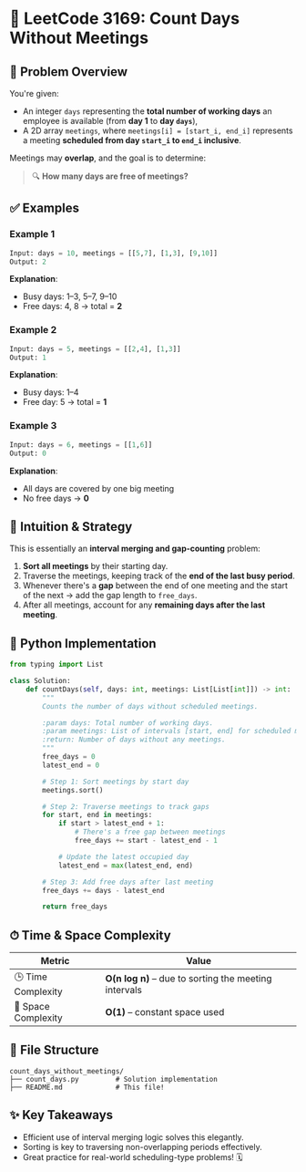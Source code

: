 # 🧮 LeetCode 3169: Count Days Without Meetings

## 📘 Problem Overview

You're given:
- An integer `days` representing the **total number of working days** an employee is available (from **day 1** to **day `days`**),
- A 2D array `meetings`, where `meetings[i] = [start_i, end_i]` represents a meeting **scheduled from day `start_i` to `end_i` inclusive**.

Meetings may **overlap**, and the goal is to determine:

> 🔍 **How many days are free of meetings?**

## ✅ Examples

### Example 1

```python
Input: days = 10, meetings = [[5,7], [1,3], [9,10]]
Output: 2
```

**Explanation**:
- Busy days: 1–3, 5–7, 9–10
- Free days: 4, 8 → total = **2**

### Example 2

```python
Input: days = 5, meetings = [[2,4], [1,3]]
Output: 1
```

**Explanation**:
- Busy days: 1–4
- Free day: 5 → total = **1**

### Example 3

```python
Input: days = 6, meetings = [[1,6]]
Output: 0
```

**Explanation**:
- All days are covered by one big meeting
- No free days → **0**

## 🧠 Intuition & Strategy

This is essentially an **interval merging and gap-counting** problem:

1. **Sort all meetings** by their starting day.
2. Traverse the meetings, keeping track of the **end of the last busy period**.
3. Whenever there's a **gap** between the end of one meeting and the start of the next → add the gap length to `free_days`.
4. After all meetings, account for any **remaining days after the last meeting**.

## 🧪 Python Implementation

```python
from typing import List

class Solution:
    def countDays(self, days: int, meetings: List[List[int]]) -> int:
        """
        Counts the number of days without scheduled meetings.

        :param days: Total number of working days.
        :param meetings: List of intervals [start, end] for scheduled meetings.
        :return: Number of days without any meetings.
        """
        free_days = 0
        latest_end = 0

        # Step 1: Sort meetings by start day
        meetings.sort()

        # Step 2: Traverse meetings to track gaps
        for start, end in meetings:
            if start > latest_end + 1:
                # There's a free gap between meetings
                free_days += start - latest_end - 1

            # Update the latest occupied day
            latest_end = max(latest_end, end)

        # Step 3: Add free days after last meeting
        free_days += days - latest_end

        return free_days
```

## ⏱ Time & Space Complexity

| Metric | Value |
|--------|-------|
| 🕒 Time Complexity | **O(n log n)** – due to sorting the meeting intervals |
| 🧠 Space Complexity | **O(1)** – constant space used |

## 📂 File Structure

```
count_days_without_meetings/
├── count_days.py         # Solution implementation
├── README.md             # This file!
```

## ✨ Key Takeaways

- Efficient use of interval merging logic solves this elegantly.
- Sorting is key to traversing non-overlapping periods effectively.
- Great practice for real-world scheduling-type problems! 🗓️
